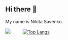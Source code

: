 ## Hi there 👋

My name is Nikita Savenko.

  


![](https://github-profile-summary-cards.vercel.app/api/cards/stats?username=Nikitosiki&theme=buefy)ㅤㅤㅤ[![Top Langs](https://github-readme-stats.vercel.app/api/top-langs/?username=Nikitosiki&layout=compact)](https://github.com/anuraghazra/github-readme-stats)

<!-- ![](https://github-profile-summary-cards.vercel.app/api/cards/profile-details?username=Nikitosiki&theme=buefy) -->
